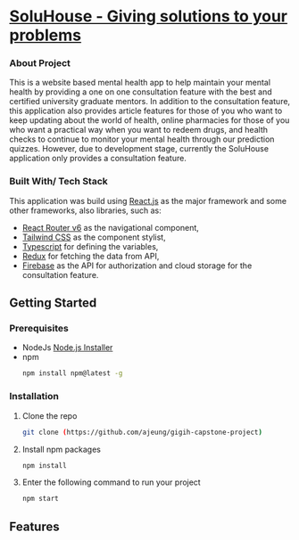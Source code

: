 # [SoluHouse - Giving solutions to your problems](https://github.com/ajeung/gigih-capstone-project)

### About Project
This is a website based mental health app to help maintain your mental health by providing a one on one consultation feature with the best and certified university graduate mentors. In addition to the consultation feature, this application also provides article features for those of you who want to keep updating about the world of health, online pharmacies for those of you who want a practical way when you want to redeem drugs, and health checks to continue to monitor your mental health through our prediction quizzes. However, due to development stage, currently the SoluHouse application only provides a consultation feature.

### Built With/ Tech Stack
This application was build using [React.js](https://reactjs.org/docs/getting-started.html) as the major framework and some other frameworks, also libraries, such as:
* [React Router v6](https://reactrouter.com/) as the navigational component,
* [Tailwind CSS](https://tailwindcss.com/) as the component stylist,
* [Typescript](https://www.typescriptlang.org/) for defining the variables,
* [Redux](https://github.com/axios/axios) for fetching the data from API,
* [Firebase](https://firebase.google.com/) as the API for authorization and cloud storage for the consultation feature.

## Getting Started
### Prerequisites

* NodeJs
  [Node.js Installer](https://nodejs.org/en/download/)
* npm
  ```sh
  npm install npm@latest -g
  ```

### Installation

1. Clone the repo 
   ```sh
   git clone (https://github.com/ajeung/gigih-capstone-project)
   ```
3. Install npm packages
   ```sh
   npm install
   ```
4. Enter the following command to run your project
   ```sh
   npm start
   ```

## Features
### 
